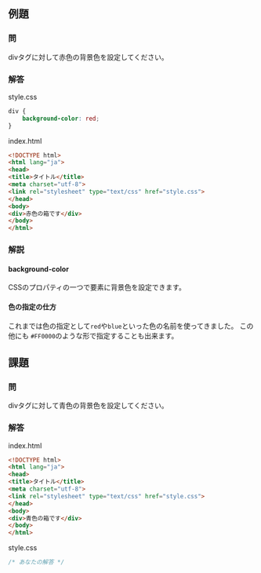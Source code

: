 ## 例題

### 問
divタグに対して赤色の背景色を設定してください。

### 解答
style.css

```css
div {
    background-color: red;
}
```
index.html
```html
<!DOCTYPE html>
<html lang="ja">
<head>
<title>タイトル</title>
<meta charset="utf-8">
<link rel="stylesheet" type="text/css" href="style.css"> 
</head>
<body>
<div>赤色の箱です</div>
</body>
</html>
```

### 解説

#### background-color
CSSのプロパティの一つで要素に背景色を設定できます。

#### 色の指定の仕方
これまでは色の指定として`red`や`blue`といった色の名前を使ってきました。
この他にも `#FF0000`のような形で指定することも出来ます。

## 課題
### 問
divタグに対して青色の背景色を設定してください。

### 解答

index.html
```html
<!DOCTYPE html>
<html lang="ja">
<head>
<title>タイトル</title>
<meta charset="utf-8">
<link rel="stylesheet" type="text/css" href="style.css">
</head>
<body>
<div>青色の箱です</div>
</body>
</html>
```
style.css
```css
/* あなたの解答 */
```

<script language="heredocument" id="default_html"><!-- あなたの解答 -->
<div>青色の箱です</div>
</script>
<script>
var default_html = document.getElementById("default_html").text;
</script>

<script language="heredocument" id="default_css">/\* あなたの解答 \*/
div {
	
}
</script>
<script>
var default_css = document.getElementById("default_css").text;
</script>